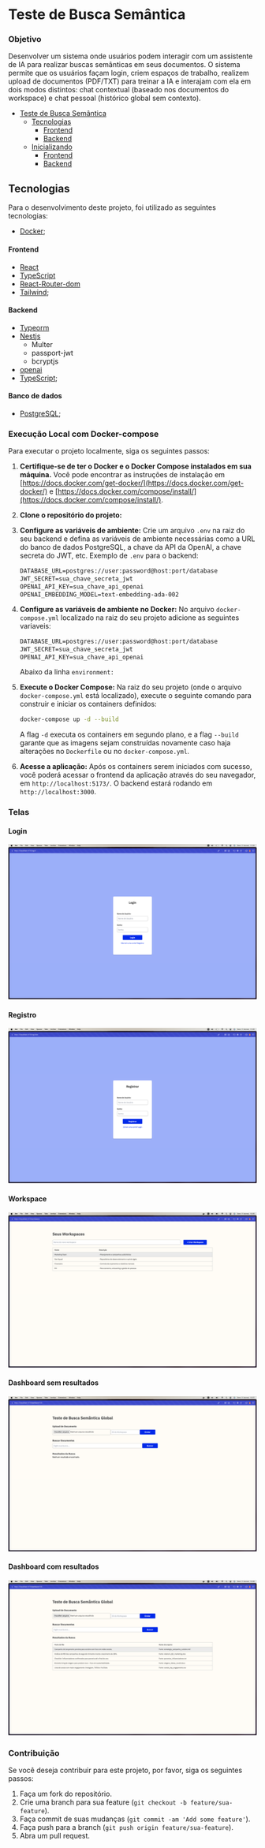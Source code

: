 # Teste de Busca Semântica

### Objetivo

Desenvolver um sistema onde usuários podem interagir com um assistente de IA para realizar buscas semânticas em seus documentos. O sistema permite que os usuários façam login, criem espaços de trabalho, realizem upload de documentos (PDF/TXT) para treinar a IA e interajam com ela em dois modos distintos: chat contextual (baseado nos documentos do workspace) e chat pessoal (histórico global sem contexto).

- [Teste de Busca Semântica](#TestedeBuscaSemântica)
  - [Tecnologias](#tecnologias)
    - [Frontend](#frontend)
    - [Backend](#backend)
  - [Inicializando](#inicializando)
    - [Frontend](#frontend)
    - [Backend](#backend)

## Tecnologias

Para o desenvolvimento deste projeto, foi utilizado as seguintes tecnologias:

- [Docker](https://www.docker.com/);

#### Frontend

- [React](https://pt-br.reactjs.org/)
- [TypeScript](https://www.typescriptlang.org/)
- [React-Router-dom](https://reactrouter.com/en/main)
- [Tailwind](https://tailwindcss.com/);

#### Backend

- [Typeorm](https://typeorm.io/)
- [Nestjs](https://nestjs.com/)
    - Multer
    - passport-jwt
    - bcryptjs
- [openai]([https://nodejs.org/en/](https://platform.openai.com/api-keys))
- [TypeScript](https://www.typescriptlang.org/);

#### Banco de dados

- [PostgreSQL](https://www.postgresql.org/);

### Execução Local com Docker-compose

Para executar o projeto localmente, siga os seguintes passos:

1.  **Certifique-se de ter o Docker e o Docker Compose instalados em sua máquina.** Você pode encontrar as instruções de instalação em [https://docs.docker.com/get-docker/](https://docs.docker.com/get-docker/) e [https://docs.docker.com/compose/install/](https://docs.docker.com/compose/install/).

2.  **Clone o repositório do projeto:**

3.  **Configure as variáveis de ambiente:** Crie um arquivo `.env` na raiz do seu backend e defina as variáveis de ambiente necessárias como a URL do banco de dados PostgreSQL, a chave da API da OpenAI, a chave secreta do JWT, etc. Exemplo de `.env` para o backend:

    ```
    DATABASE_URL=postgres://user:password@host:port/database
    JWT_SECRET=sua_chave_secreta_jwt
    OPENAI_API_KEY=sua_chave_api_openai
    OPENAI_EMBEDDING_MODEL=text-embedding-ada-002
    ```

4. **Configure as variáveis de ambiente no Docker:** No arquivo `docker-compose.yml` localizado na raiz do seu projeto adicione as seguintes variaveis:

    ```
    DATABASE_URL=postgres://user:password@host:port/database
    JWT_SECRET=sua_chave_secreta_jwt
    OPENAI_API_KEY=sua_chave_api_openai
    ```

    Abaixo da linha `environment:`

5.  **Execute o Docker Compose:** Na raiz do seu projeto (onde o arquivo `docker-compose.yml` está localizado), execute o seguinte comando para construir e iniciar os containers definidos:

    ```bash
    docker-compose up -d --build
    ```

    A flag `-d` executa os containers em segundo plano, e a flag `--build` garante que as imagens sejam construídas novamente caso haja alterações no `Dockerfile` ou no `docker-compose.yml`.

6.  **Acesse a aplicação:** Após os containers serem iniciados com sucesso, você poderá acessar o frontend da aplicação através do seu navegador, em `http://localhost:5173/`. O backend estará rodando em `http://localhost:3000`.

### Telas

#### Login
![LOGIN](https://github.com/Biahellens/bia-teste/blob/main/telas/tela%20de%20login.png)

#### Registro
![REGISTRO](https://github.com/Biahellens/bia-teste/blob/main/telas/tela%20de%20registro.png)

#### Workspace
![WORKSPACE](https://github.com/Biahellens/bia-teste/blob/main/telas/tela%20workspace.png)

#### Dashboard sem resultados
![DASHBOARD1](https://github.com/Biahellens/bia-teste/blob/main/telas/tela%20dashboard%20sem%20reultado.png)

#### Dashboard com resultados
![DASHBOARD2](https://github.com/Biahellens/bia-teste/blob/main/telas/tela%20dashboard%20com%20resultado.png)

### Contribuição

Se você deseja contribuir para este projeto, por favor, siga os seguintes passos:

1.  Faça um fork do repositório.
2.  Crie uma branch para sua feature (`git checkout -b feature/sua-feature`).
3.  Faça commit de suas mudanças (`git commit -am 'Add some feature'`).
4.  Faça push para a branch (`git push origin feature/sua-feature`).
5.  Abra um pull request.
